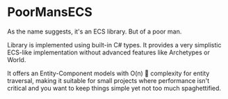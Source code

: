 # PoorMansECS

As the name suggests, it's an ECS library. But of a poor man.

Library is implemented using built-in C# types. It provides a very simplistic ECS-like implementation without advanced features like Archetypes or World.

It offers an Entity-Component models with O(n) 💩 complexity for entity traversal, making it suitable for small projects where performance isn't critical and you want to keep things simple yet not too much spaghettified.
